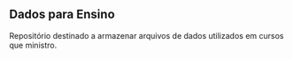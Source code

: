 ## Dados para Ensino 

Repositório destinado a armazenar arquivos de dados utilizados em 
cursos que ministro.

